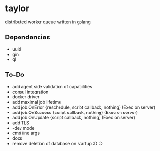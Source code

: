 # taylor
distributed worker queue written in golang

## Dependencies

- uuid
- gin
- ql

## To-Do

- add agent side validation of capabilities
- consul integration
- docker driver
- add maximal job lifetime
- add job.OnError {reschedule, script callback, nothing} (Exec on server)
- add job.OnSuccess {script callback, nothing} (Exec on server)
- add job.OnUpdate {script callback, nothing} (Exec on server)
- add TLS
- -dev mode
- cmd line args
- docs
- remove deletion of database on startup :D :D
